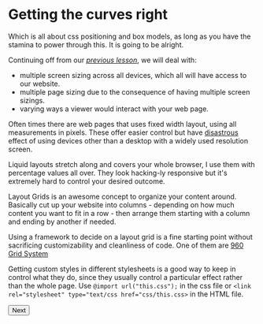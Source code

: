 # Getting the curves right

Which is all about css positioning and box models, as long as you have the stamina to power through this. It is going to be alright.

Continuing off from our [*previous lesson*](https://abukhalil95.github.io/reading-notes/class-08), we will deal with:
* multiple screen sizing across all devices, which all will have access to our website.
* multiple page sizing due to the consequence of having multiple screen sizings.
* varying ways a viewer would interact with your web page.

Often times there are web pages that uses fixed width layout, using all measurements in pixels. These offer easier control but have [disastrous](https://vanseodesign.com/css/css-layout-patterns-part-1/) effect of using devices other than a desktop with a widely used resolution screen.

Liquid layouts stretch along and covers your whole browser, I use them with percentage values all over. They look hacking-ly responsive but it's extremely hard to control your desired outcome.

Layout Grids is an awesome concept to organize your content around. Basically cut up your website into columns - depending on how much content you want to fit in a row - then arrange them starting with a column and ending by another if needed.

Using a framework to decide on a layout grid is a fine starting point without sacrificing customizability and cleanliness of code. One of them are [960 Grid System](http://www.960.gs)

Getting custom styles in different stylesheets is a good way to keep in control what they do, since they usually control a particular effect rather than the whole page. Use `@import url("this.css");` in the css file or `<link rel="stylesheet" type="text/css href="css/this.css>` in the HTML file.

[<button >Next</button>](https://abukhalil95.github.io/reading-notes/class-09)